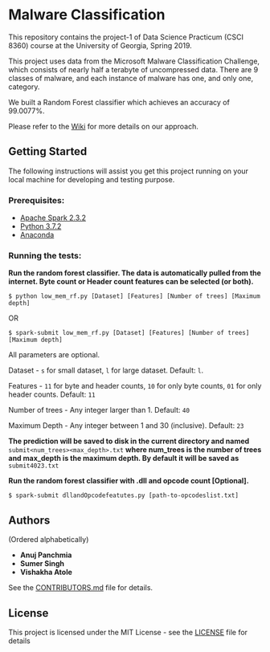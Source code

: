 # Malware Classification

This repository contains the project-1 of Data Science Practicum (CSCI 8360) course at the University of Georgia, Spring 2019. 

This project uses data from the Microsoft Malware Classification Challenge, which consists of nearly half a terabyte of uncompressed data. There are 9 classes of malware, and each instance of malware has one, and only one, category. 

We built a Random Forest classifier which achieves an accuracy of 99.0077%.

Please refer to the [Wiki](https://github.com/dsp-uga/team-dragora-p1/wiki) for more details on our approach.

## Getting Started 

The following instructions will assist you get this project running on your local machine for developing and testing purpose.

### Prerequisites:
- [Apache Spark 2.3.2](https://spark.apache.org/releases/spark-release-2-3-2.html)
- [Python 3.7.2](https://www.python.org/downloads/release/python-372/)
- [Anaconda](https://www.anaconda.com/distribution/)

### Running the tests:

**Run the random forest classifier. The data is automatically pulled from the internet. Byte count or Header count features can be selected (or both).**
```
$ python low_mem_rf.py [Dataset] [Features] [Number of trees] [Maximum depth]
```
OR
```
$ spark-submit low_mem_rf.py [Dataset] [Features] [Number of trees] [Maximum depth]
```
All parameters are optional.

Dataset - ```s``` for small dataset, ```l``` for large dataset. Default: ```l```.

Features - ```11``` for byte and header counts, ```10``` for only byte counts, ```01``` for only header counts. Default: ```11```

Number of trees - Any integer larger than 1. Default: ```40```

Maximum Depth - Any integer between 1 and 30 (inclusive). Default: ```23```

**The prediction will be saved to disk in the current directory and named** ```submit<num_trees><max_depth>.txt``` **where num_trees is the number of trees and max_depth is the maximum depth. By default it will be saved as** ```submit4023.txt```



**Run the random forest classifier with .dll and opcode count [Optional].**
```
$ spark-submit dllandOpcodefeatutes.py [path-to-opcodeslist.txt]
```
## Authors
(Ordered alphabetically)

- **Anuj Panchmia** 
- **Sumer Singh** 
- **Vishakha Atole**

See the [CONTRIBUTORS.md](https://github.com/dsp-uga/team-dragora-p1/blob/master/CONTRIBUTORS.md) file for details.

## License

This project is licensed under the MIT License - see the [LICENSE](https://github.com/dsp-uga/team-dragora-p1/blob/master/LICENSE) file for details
